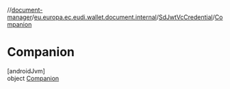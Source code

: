 //[document-manager](../../../../index.md)/[eu.europa.ec.eudi.wallet.document.internal](../../index.md)/[SdJwtVcCredential](../index.md)/[Companion](index.md)

# Companion

[androidJvm]\
object [Companion](index.md)
